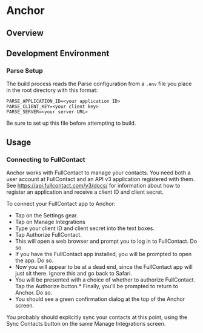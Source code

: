 # Anchor 

## Overview

## Development Environment

### Parse Setup
The build process reads the Parse configuration from a `.env` file you place in the root directory with this format:
```
PARSE_APPLICATION_ID=<your application ID>
PARSE_CLIENT_KEY=<your client key>
PARSE_SERVER=<your server URL>
```

Be sure to set up this file before attempting to build.

## Usage

### Connecting to FullContact
Anchor works with FullContact to manage your contacts. You need both a user account at FullContact and an API v3 application registered with them. See https://api.fullcontact.com/v3/docs/ for information about how to register an application and receive a client ID and client secret.

To connect your FullContact app to Anchor:
* Tap on the Settings gear.
* Tap on Manage Integrations
* Type your client ID and client secret into the text boxes.
* Tap Authorize FullContact.
* This will open a web browser and prompt you to log in to FullContact. Do so.
* If you have the FullContact app installed, you will be prompted to open the app. Do so.
* Now you will appear to be at a dead end, since the FullContact app will just sit there. Ignore this and go back to Safari.
* You will be presented with a choice of whether to authorize FullContact. Tap the Authorize button.* Finally, you'll be prompted to return to Anchor. Do so.
* You should see a green confirmation dialog at the top of the Anchor screen.

You probably should explicitly sync your contacts at this point, using the Sync Contacts button on the same Manage Integrations screen.
